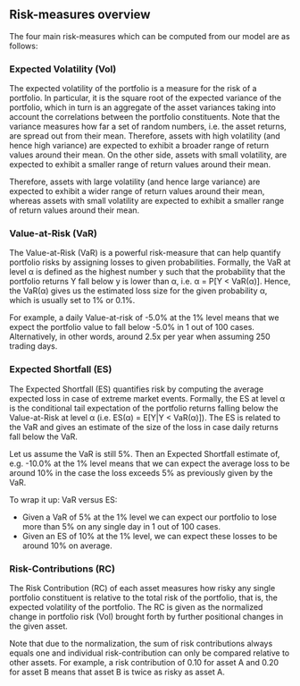 ## Risk-measures overview

The four main risk-measures which can be computed from our model are as follows:

### Expected Volatility (Vol)

The expected volatility of the portfolio is a measure for the risk of a portfolio. In particular, it is the square root of the expected variance of the portfolio, which in turn is an aggregate of the asset variances taking into account the correlations between the portfolio constituents. Note that the variance measures how far a set of random numbers, i.e. the asset returns, are spread out from their mean.
Therefore, assets with high volatility (and hence high variance) are expected to exhibit a broader range of return values around their mean. On the other side, assets with small volatility, are expected to exhibit a smaller range of return values around their mean.

Therefore, assets with large volatility (and hence large variance) are expected to exhibit a wider range of return values around their mean, whereas assets with small volatility are expected to exhibit a smaller range of return values around their mean.

### Value-at-Risk (VaR)

The Value-at-Risk (VaR) is a powerful risk-measure that can help quantify portfolio risks by assigning losses to given probabilities. Formally, the VaR at level α is defined as the highest number y such that the probability that the portfolio returns Y fall below y is lower than α, i.e. α = P[Y < VaR(α)]. Hence, the VaR(α) gives us the estimated loss size for the given probability α, which is usually set to 1% or 0.1%.

For example, a daily Value-at-risk of -5.0% at the 1% level means that we expect the portfolio value to fall below -5.0% in 1 out of 100 cases. Alternatively, in other words, around 2.5x per year when assuming 250 trading days.

### Expected Shortfall (ES)

The Expected Shortfall (ES) quantifies risk by computing the average expected loss in case of extreme market events. Formally, the ES at level α is the conditional tail expectation of the portfolio returns falling below the Value-at-Risk at level α (i.e. ES(α) = E[Y|Y < VaR(α)]). The ES is related to the VaR and gives an estimate of the size of the loss in case daily returns fall below the VaR.

Let us assume the VaR is still 5%. Then an Expected Shortfall estimate of, e.g. -10.0% at the 1% level means that we can expect the average loss to be around 10% in the case the loss exceeds 5% as previously given by the VaR.

To wrap it up: VaR versus ES:
- Given a VaR of 5% at the 1% level we can expect our portfolio to lose more than 5% on any single day in 1 out of 100 cases.
- Given an ES of 10% at the 1% level, we can expect these losses to be around 10% on average.


### Risk-Contributions (RC)

The Risk Contribution (RC) of each asset measures how risky any single portfolio constituent is relative to the total risk of the portfolio, that is, the expected volatility of the portfolio. The RC is given as the normalized change in portfolio risk (Vol) brought forth by further positional changes in the given asset.

Note that due to the normalization, the sum of risk contributions always equals one and individual risk-contribution can only be compared relative to other assets. For example, a risk contribution of 0.10 for asset A and 0.20 for asset B means that asset B is twice as risky as asset A.

